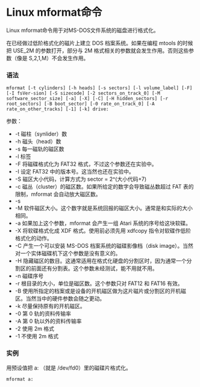 # Linux mformat命令

Linux mformat命令用于对MS-DOS文件系统的磁盘进行格式化。

在已经做过低阶格式化的磁片上建立 DOS 档案系统。如果在编程 mtools 的时候把 USE_2M 的参数打开，部分与 2M 格式相关的参数就会发生作用。否则这些参数（像是 S,2,1,M）不会发生作用。

### 语法

    mformat [-t cylinders] [-h heads] [-s sectors] [-l volume_label] [-F] [-I fsVer-sion] [-S sizecode] [-2 sectors_on_track_0] [-M software_sector_size] [-a] [-X] [-C] [-H hidden_sectors] [-r root_sectors] [-B boot_sector] [-0 rate_on_track_0] [-A rate_on_other_tracks] [-1] [-k] drive:

参数：

- -t 磁柱（synlider）数
- -h 磁头（head）数
- -s 每一磁轨的磁区数
- -l 标签
- -F 将磁碟格式化为 FAT32 格式，不过这个参数还在实验中。
- -I 设定 FAT32 中的版本号。这当然也还在实验中。
- -S 磁区大小代码，计算方式为 sector = 2^(大小代码+7)
- -c 磁丛（cluster）的磁区数。如果所给定的数字会导致磁丛数超过 FAT 表的限制，mformat 会自动放大磁区数。
- -s
- -M 软件磁区大小。这个数字就是系统回报的磁区大小。通常是和实际的大小相同。
- -a 如果加上这个参数，mformat 会产生一组 Atari 系统的序号给这块软碟。
- -X 将软碟格式化成 XDF 格式。使用前必须先用 xdfcopy 指令对软碟作低阶格式化的动作。
- -C 产生一个可以安装 MS-DOS 档案系统的磁碟影像档（disk image）。当然对一个实体磁碟机下这个参数是没有意义的。
- -H 隐藏磁区的数目。这通常适用在格式化硬盘的分割区时，因为通常一个分割区的前面还有分割表。这个参数未经测试，能不用就不用。
- -n 磁碟序号
- -r 根目录的大小，单位是磁区数。这个参数只对 FAT12 和 FAT16 有效。
- -B 使用所指定的档案或是设备的开机磁区做为这片磁片或分割区的开机磁区。当然当中的硬件参数会随之更动。
- -k 尽量保持原有的开机磁区。
- -0 第 0 轨的资料传输率
- -A 第 0 轨以外的资料传输率
- -2 使用 2m 格式
- -1 不使用 2m 格式

### 实例

用预设值把 a: （就是 /dev/fd0）里的磁碟片格式化。

    mformat a: